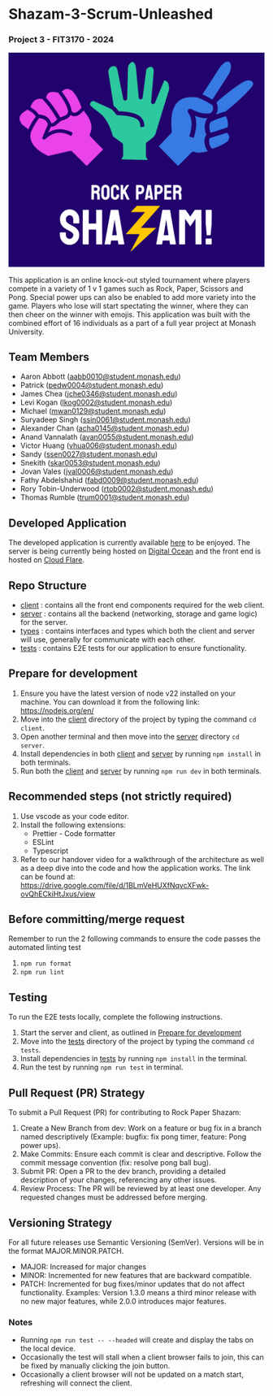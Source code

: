 # Shazam-3-Scrum-Unleashed

### Project 3 - FIT3170 - 2024
![Front Page](/logo.png)

This application is an online knock-out styled tournament where players compete in a variety of 1 v 1 games such as Rock, Paper, Scissors and Pong. Special power ups can also be enabled to add more variety into the game. Players who lose will start spectating the winner, where they can then cheer on the winner with emojis. This application was built with the combined effort of 16 individuals as a part of a full year project at Monash University.

## Team Members
- Aaron Abbott (aabb0010@student.monash.edu)
- Patrick (pedw0004@student.monash.edu)
- James Chea (jche0346@student.monash.edu)
- Levi Kogan (lkog0002@student.monash.edu)
- Michael (mwan0129@student.monash.edu)
- Suryadeep Singh (ssin0061@student.monash.edu)
- Alexander Chan (acha0145@student.monash.edu)
- Anand Vannalath (avan0055@student.monash.edu)
- Victor Huang (vhua006@student.monash.edu)
- Sandy (ssen0027@student.monash.edu)
- Snekith (skar0053@student.monash.edu)
- Jovan Vales (jval0006@student.monash.edu)
- Fathy Abdelshahid (fabd0009@student.monash.edu)
- Rory Tobin-Underwood (rtob0002@student.monash.edu)
- Thomas Rumble (trum0001@student.monash.edu)

## Developed Application
The developed application is currently available [here](https://3170.fit/) to be enjoyed. The server is being currently being hosted on [Digital Ocean](https://www.digitalocean.com/) and the front end is hosted on [Cloud Flare](https://pages.cloudflare.com/). 

## Repo Structure
- [client](client) : contains all the front end components required for the web client.
- [server](server)  : contains all the backend (networking, storage and game logic) for the server.
- [types](types) : contains interfaces and types which both the client and server will use, generally for communicate with each other.
- [tests](tests) : contains E2E tests for our application to ensure functionality.

## Prepare for development
1. Ensure you have the latest version of node v22 installed on your machine. You can download it from the following link: https://nodejs.org/en/
2. Move into the [client](client) directory of the project by typing the command `cd client`.
3. Open another terminal and then move into the [server](server) directory `cd server`.
4. Install dependencies in both [client](client) and [server](server) by running `npm install` in both terminals.
5. Run both the [client](client) and [server](server) by running `npm run dev` in both terminals.

## Recommended steps (not strictly required)
1. Use vscode as your code editor.
2. Install the following extensions:
   - Prettier - Code formatter
   - ESLint
   - Typescript
3. Refer to our handover video for a walkthrough of the architecture as well as a deep dive into the code and how the application works. The link can be found at: https://drive.google.com/file/d/1BLmVeHUXfNqvcXFwk-ovQhECkiHtJxus/view

## Before committing/merge request
Remember to run the 2 following commands to ensure the code passes the automated linting test
1. `npm run format`
2. `npm run lint`

## Testing
To run the E2E tests locally, complete the following instructions.

1. Start the server and client, as outlined in [Prepare for development](#Prepare-for-development)
2. Move into the [tests](tests) directory of the project by typing the command `cd tests`.
3. Install dependencies in [tests](tests) by running `npm install` in the terminal.
4. Run the test by running `npm run test` in terminal.

## Pull Request (PR) Strategy
To submit a Pull Request (PR) for contributing to Rock Paper Shazam:
1. Create a New Branch from dev: Work on a feature or bug fix in a branch named descriptively (Example: bugfix: fix pong timer, feature: Pong power ups).
2. Make Commits: Ensure each commit is clear and descriptive. Follow the commit message convention (fix: resolve pong ball bug).
3. Submit PR: Open a PR to the dev branch, providing a detailed description of your changes, referencing any other issues. 
4. Review Process: The PR will be reviewed by at least one developer. Any requested changes must be addressed before merging.

## Versioning Strategy
For all future releases use Semantic Versioning (SemVer). 
Versions will be in the format MAJOR.MINOR.PATCH.
* MAJOR: Increased for major changes
* MINOR: Incremented for new features that are backward compatible.
* PATCH: Incremented for bug fixes/minor updates that do not affect functionality.
Examples: Version 1.3.0 means a third minor release with no new major features, while 2.0.0 introduces major features. 

### Notes
- Running `npm run test -- --headed` will create and display the tabs on the local device.
- Occasionally the test will stall when a client browser fails to join, this can be fixed by manually clicking the join button.
- Occasionally a client browser will not be updated on a match start, refreshing will connect the client.



